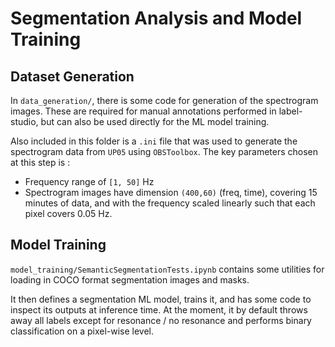 # Segmentation Analysis and Model Training

## Dataset Generation

In `data_generation/`, there is some code for generation of the spectrogram images. These are required for manual annotations performed in label-studio, but can also be used directly for the ML model training.

Also included in this folder is a `.ini` file that was used to generate the spectrogram data from `UP05` using `OBSToolbox`. The key parameters chosen at this step is :

* Frequency range of `[1, 50]` Hz
* Spectrogram images have dimension `(400,60)` (freq, time),  covering 15 minutes of data, and with the frequency scaled linearly such that each pixel covers 0.05 Hz. 

## Model Training

`model_training/SemanticSegmentationTests.ipynb` contains some utilities for loading in COCO format segmentation images and masks. 

It then defines a segmentation ML model, trains it, and has some code to inspect its outputs at inference time. At the moment, it by default throws away all labels except for resonance / no resonance and performs binary classification on a pixel-wise level.
